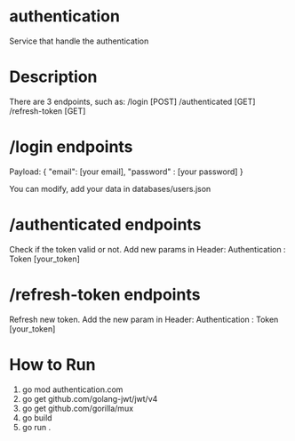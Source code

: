 # authentication
Service that handle the authentication 

# Description
There are 3 endpoints, such as:
/login [POST]
/authenticated [GET]
/refresh-token [GET]

# /login endpoints
Payload:
    {
        "email": [your email], 
        "password" : [your password] 
    }

You can modify, add your data in databases/users.json

# /authenticated endpoints
Check if the token valid or not. Add new params in Header:
Authentication : Token [your_token]

# /refresh-token endpoints
Refresh new token. Add the new param in Header:
Authentication : Token [your_token]

# How to Run
1. go mod authentication.com
2. go get github.com/golang-jwt/jwt/v4
3. go get github.com/gorilla/mux
4. go build
5. go run .